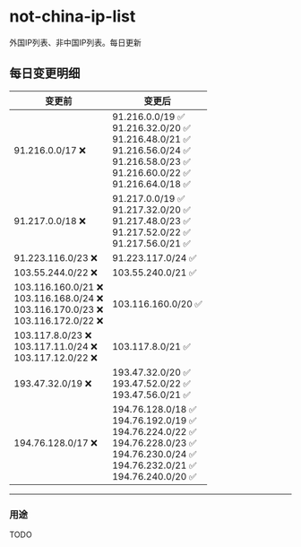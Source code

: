 # not-china-ip-list
外国IP列表、非中国IP列表。每日更新

每日变更明细
--------------------
|  变更前   | 变更后 |
|  ----  | ----  |
|  91.216.0.0/17 :x:  | 91.216.0.0/19 :white_check_mark: <br> 91.216.32.0/20 :white_check_mark: <br> 91.216.48.0/21 :white_check_mark: <br> 91.216.56.0/24 :white_check_mark: <br> 91.216.58.0/23 :white_check_mark: <br> 91.216.60.0/22 :white_check_mark: <br> 91.216.64.0/18 :white_check_mark: <br>  | 
|  91.217.0.0/18 :x:  | 91.217.0.0/19 :white_check_mark: <br> 91.217.32.0/20 :white_check_mark: <br> 91.217.48.0/23 :white_check_mark: <br> 91.217.52.0/22 :white_check_mark: <br> 91.217.56.0/21 :white_check_mark: <br>  | 
|  91.223.116.0/23 :x:  | 91.223.117.0/24 :white_check_mark: | 
|  103.55.244.0/22 :x:  | 103.55.240.0/21 :white_check_mark: | 
|  103.116.160.0/21 :x: <br> 103.116.168.0/24 :x: <br> 103.116.170.0/23 :x: <br> 103.116.172.0/22 :x: <br> | 103.116.160.0/20 :white_check_mark: | 
|  103.117.8.0/23 :x: <br> 103.117.11.0/24 :x: <br> 103.117.12.0/22 :x: <br> | 103.117.8.0/21 :white_check_mark: | 
|  193.47.32.0/19 :x:  | 193.47.32.0/20 :white_check_mark: <br> 193.47.52.0/22 :white_check_mark: <br> 193.47.56.0/21 :white_check_mark: <br>  | 
|  194.76.128.0/17 :x:  | 194.76.128.0/18 :white_check_mark: <br> 194.76.192.0/19 :white_check_mark: <br> 194.76.224.0/22 :white_check_mark: <br> 194.76.228.0/23 :white_check_mark: <br> 194.76.230.0/24 :white_check_mark: <br> 194.76.232.0/21 :white_check_mark: <br> 194.76.240.0/20 :white_check_mark: <br>  | 

--------------------
### 用途
TODO

